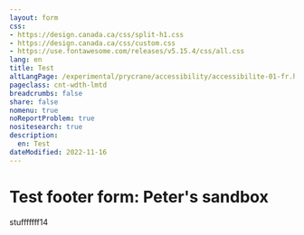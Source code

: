 ```yaml
---
layout: form
css:
- https://design.canada.ca/css/split-h1.css
- https://design.canada.ca/css/custom.css
- https://use.fontawesome.com/releases/v5.15.4/css/all.css
lang: en
title: Test
altLangPage: /experimental/prycrane/accessibility/accessibilite-01-fr.html
pageclass: cnt-wdth-lmtd
breadcrumbs: false
share: false
nomenu: true
noReportProblem: true
nositesearch: true
description: 
  en: Test 
dateModified: 2022-11-16
---
```

<h1 property="name" id="wb-cont" dir="ltr"><span class="stacked"><span>Test footer form</span>: <span>Peter's sandbox</span></span></h1>

<p>stufffffff14</p>
